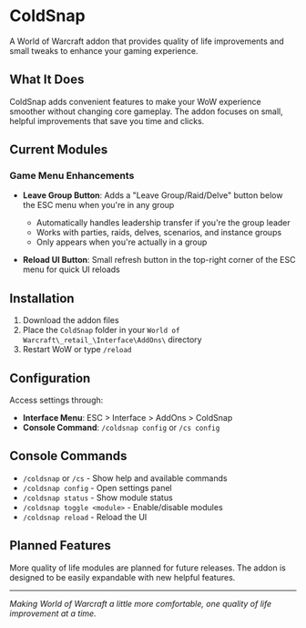 # ColdSnap

A World of Warcraft addon that provides quality of life improvements and small tweaks to enhance your gaming experience.

## What It Does

ColdSnap adds convenient features to make your WoW experience smoother without changing core gameplay. The addon focuses on small, helpful improvements that save you time and clicks.

## Current Modules

### Game Menu Enhancements
- **Leave Group Button**: Adds a "Leave Group/Raid/Delve" button below the ESC menu when you're in any group
  - Automatically handles leadership transfer if you're the group leader
  - Works with parties, raids, delves, scenarios, and instance groups
  - Only appears when you're actually in a group

- **Reload UI Button**: Small refresh button in the top-right corner of the ESC menu for quick UI reloads

## Installation

1. Download the addon files
2. Place the `ColdSnap` folder in your `World of Warcraft\_retail_\Interface\AddOns\` directory
3. Restart WoW or type `/reload`

## Configuration

Access settings through:
- **Interface Menu**: ESC > Interface > AddOns > ColdSnap
- **Console Command**: `/coldsnap config` or `/cs config`

## Console Commands

- `/coldsnap` or `/cs` - Show help and available commands
- `/coldsnap config` - Open settings panel
- `/coldsnap status` - Show module status
- `/coldsnap toggle <module>` - Enable/disable modules
- `/coldsnap reload` - Reload the UI

## Planned Features

More quality of life modules are planned for future releases. The addon is designed to be easily expandable with new helpful features.

---

*Making World of Warcraft a little more comfortable, one quality of life improvement at a time.*
